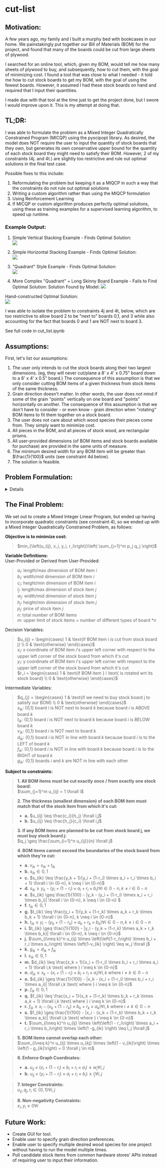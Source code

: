 # cut-list
## Motivation:
A few years ago, my family and I built a murphy bed with bookcases in our home. We painstakingly put together our Bill of Materials (BOM) for the project, and found that many of the boards could be cut from large sheets of plywood. 

I searched for an online tool, which, given my BOM, would tell me how many sheets of plywood to buy, and subsequently, how to cut them, with the goal of minimizing cost. I found a tool that was close to what I needed - it told me how to cut stock boards to get my BOM, with the goal of using the fewest boards. However, it assumed I had these stock boards on hand and required that I input their quantities.

I made due with that tool at the time just to get the project done, but I swore I would improve upon it. This is my attempt at doing that.

## TL;DR:
I was able to formulate the problem as a Mixed Integer Quadratically Constrained Program (MICQP) using the pyscipopt library. As desired, the model does NOT require the user to input the quantity of stock boards that they own, but generates its own conservative upper bound for the quantity of each stock board they might need to satisfy their BOM. However, 2 of my constraints (4j. and 4t.) are slightly too restrictive and rule out optimal solutions in the final test case.

Possible fixes to this include:
1. Reformulating the problem but keeping it as a MIQCP in such a way that the constraints do not rule out optimal solutions
2. Writing a custom algorithm rather than using the MIQCP formulation
3. Using Reinforcement Learning
4. If MICQP or custom algorithm produces perfectly optimal solutions, using these as training examples for a supervised learning algorithm, to speed up runtime.

### Example Output:
1. Simple Vertical Stacking Example - Finds Optimal Solution:  
![](./images/output_1.png)  

2. Simple Horizontal Stacking Example - Finds Optimal Solution:  
![](./images/output2.png)  

3. "Quadrant" Style Example - Finds Optimal Solution:  
![](./images/output3.png)  

4. More Complex "Quadrant" + Long Skinny Board Example - Fails to Find Optimal Solution:
Solution Found by Model:
![](./images/output4.png)  

Hand-constructed Optimal Solution:  
![](optimal_solution.png)  

I was able to isolate the problem to constraints 4j and 4t, below, which are too restrictive to allow board 2 to be "next to" boards 0,1, and 3 while also accounting for the fact that boards 0 and 1 are NOT next to board 3.

See full code in cut_list.ipynb

## Assumptions:
First, let's list our assumptions:
1. The user only intends to cut the stock boards along their two largest dimensions. (eg, they will never cut/plane a 8' x 4' x 0.75" board down to a 8' x 4' x 0.5" board.) The consequence of this assumption is that we only consider cutting BOM items of a given thickness from stock items of the same thickness.
2. Grain direction doesn't matter. In other words, the user does not mind if some of the grain "points" vertically on one board and "points" horizontally on another. The consequence of this assumption is that we don't have to consider - or even know - grain direction when "rotating" BOM items to fit them together on a stock board.
3. The user does not care about which wood species their pieces come from. They simply want to minimize cost.
4. All pieces in the BOM, and all pieces of stock wood, are rectangular prisms.
5. All user-provided dimensions (of BOM items and stock boards available for purchase) are provided in the same units of measure.
6. The minimum desired width for any BOM item will be greater than $\frac{1}{100}$ units (see constraint 4d below).
7. The solution is feasible.

## Problem Formulation: 

<details>
<summary>Details</summary>
Let's see if we can formulate the problem as a Mixed Integer Linear Program (MILP):

### Objective Function & Decision Variables, Attempt 1:
> **Objective is to minimize cost:**\
> $min_{\left(q_j\right)}\left( \sum_{j=1}^&infin; p_j q_j \right)$  

where:  
> $p_j:$ price of stock item $j$    
> $q_j:$ our **decision variables**, representing quantity of stock item $j$ to buy    

### User Inputs:
#### Bill of Materials (BOM):
> $a_i:$ length/max dimension of BOM item $i$  
> $b_i:$ width/mid dimension of BOM item $i$  
> $c_i:$ height/min dimension of BOM item $i$  
> (where $a_i \geq b_i \geq c_i$)  

> [!NOTE]
> For model simplicity, $i$ is one **instance** of a board with given dimensions. If you need 2 of the same board, its dimensions must be given twice.

#### Stock Boards Available for Purchase:
> $l_j:$ length/max dimension of stock item $j$  
> $w_j:$ width/mid dimension of stock item $j$  
> $h_j:$ height/min dimension of stock item $j$  
> (where $l_j \geq w_j \geq h_j$)  
> $p_j:$ price of stock item $j$  


> [!NOTE]
> For model simplicity, $j$ is one **instance** of a stock board with given dimensions. Require the user to give the information only once, but the tool should automatically duplicate it several times*.

*Needs to be defined

### Objective Function & Decision Variables, Attempt 2:
Based on the above, we need to come up with a reasonable upper limit for the quantity of each stock board required to fulfill our BOM. Because we are assuming feasibility, we know that in the worst case, we can only cut one of our BOM boards from each stock board we buy. Of course, we don't know right off the bat which size of stock board would be paired with each BOM item in this worst case. So, a conservative upper limit would be one of *each* type of stock board *per* BOM item.

We will now update our objective function such that the upper bound of our summation is $j=m$ where $m$ is the number of different types of boards times the number of BOM items, $n$. 

We also need to reconsider our decision variables. Keep in mind that because $j$ represents one **instance** of a stock board of given dimensions, $q_j$ can only evaluate to 0 or 1. And we're not planning to directly decide whether or not to buy stock board $j$. Our decision to buy it is a symptom of whether or not we need to cut BOM items from it to fulfill our BOM. So our real decision variables should answer the question "Do we need to cut BOM item $i$ from stock board $j$?":

> **Objective is to minimize cost:**\
> $min_{\left(u_{ij}\right)}\left( \sum_{j=1}^m p_j q_j \right)$  

where:   
> $`u_{ij} = \begin{cases} 1 & \text{if BOM item i is cut from stock board j} \\ 0 & \text{otherwise} \end{cases}`$    
> $`q_{j} = \begin{cases} 1 & \text{if we need to buy stock board j to satisfy our BOM} \\ 0 & \text{otherwise} \end{cases}`$  
> $p_j:$ price of stock item $j$  
> $n:$ total number of BOM items  
> $m:$ upper limit of stock items = number of different types of board $* n$  

### Constraints:
#### 1. All BOM items must be cut exactly once / from exactly one stock board:
> **Constraint 1:**\
> $\sum_{j=1}^m u_{ij} = 1  \forall i$  

#### 2. The thickness (smallest dimension) of each BOM item must match that of the stock item from which it's cut: 
We want to constrain our problem such that:

$`u_{ij} = \begin{cases} 0 & \text{if } c_i \neq h_j \\ \in \{0,1\} & \text{otherwise} \end{cases}`$  

How can this be expressed as an inequality / constraint? Let's consider some examples:

| $c_i$  | $h_j$ | Desired $u_{ij}$ Upper Limit |
| ------------- | ------------- | ------------- |
| 0.75  | 0.75  | 1 (or more)  |
| 0.75  | 0.5  | 0  |
| 0.5  | 0.75  | 0  |

Can we use the ratio of $c_i$ to $h_j$ to get the desired $u_{ij}$?

YES!

We need BOTH of the following:
> **Constraint 2a:**\
> $u_{ij} \leq \frac{c_i}{h_j} \forall i,j$  

> **Constraint 2b:**\
> $u_{ij} \leq \frac{h_j}{c_i} \forall i,j$  

Because if $c_i \neq h_j$, then one of the above ratios will be less than one, and since $u_{ij} \in \{0,1\}$, this will force $u_{ij} = 0$.

#### 3. If any BOM items are planned to be cut from stock board j, we must buy stock board j:
We want to constrain our problem such that, for a given $j$, if any $u_{ij} \forall i$ is set to 1, $q_j$ gets set to 1. 

Based on the definition of $u_{ij}$, we know that $u_{ij}$ will be either 0 or 1 for all values of $i$ and $j$. 

We also know that there will be $n$ total $u_{ij}$ variables for each value of $j$. Using similar logic to constraints 2a and 2b above, we require that:

> **Constraint 3:**\
> $q_j \geq \frac{\sum_{i=1}^n u_{ij}}{n} \forall j$  

If any $u_{ij}$ are equal to 1 for a given stock board $j$, then the numerator will evaluate to some value greater than 0. And, since we defined $q_j$ to be either 0 or 1, this will force $q_j$ to 1. The maximum value of the numerator is $n$, so the right side of this inequality will never evaluate to more than 1.

#### 4. BOM items cannot exceed the boundaries of the stock board from which they're cut:
Using the intentionally complex cut pattern example below, let's consider how to write this constraint in terms of our decision variables.

![](./images/example_cuts.png)  

We're going to need additional decision variables, to answer not just "Is BOM item $i$ cut from stock board $j$?" but also, "What is the cut pattern for stock board $j$?". 

To this end, let's create additional decision variables for each BOM item's x and y coordinates with respect to the stock board. Arbitrarily choose the BOM item's upper left corner to be the point represented by $(x_i,y_i)$, such that:  

> $x_i:$ x coordinate of BOM item $i$'s upper left corner with respect to the upper left corner of the stock board from which it's cut  

> $y_i:$ y coordinate of BOM item $i$'s upper left corner with respect to the upper left corner of the stock board from which it's cut

Looking again at the example cut pattern above, there's one more element to this problem that we haven't yet considered. To enable the model to rotate boards, we will also need a decision variable to indicate whether a BOM item is "rotated" with respect to the stock sheet from which it's cut. 

> [!NOTE]
> A BOM item will be considered "rotated" if its longest dimension is **NOT** parallel to the longest dimension of the stock board from which it's cut. 

Call this additional decision variable $r_i$, where:

> $`r_i = \begin{cases} 1 & \text{if BOM item } i \text{ is rotated wrt its stock board} \\ 0 & \text{otherwise} \end{cases}`$  

Using these new decision variables and our existing decision variables $u_{ij}$, we need to devise our constraints that prevent BOM items from exceeding the boundaries of the stock board from which they're cut. Using the above diagram:  

![](./images/constr3a_table.png)  

##### BOM items' width cannot exceed width of stock board:

![](./images/constr3b.png)  

But wait. This is too restrictive. We don't want the total width of all 5 BOM items to be $\leq$ the stock width. We only want that to be true of each of the following groups of boards because they're next to each other:

![](./images/constr3_groups.png)  

We need to incorporate a "next to each other" term into the constraint above.

![](./images/constr3a_scoot.png) 

Let's enumerate all the ways board 1 can be "next to" board 2:
![](./images/constr3c.png)

Wait. Let's simplify this by enumerating the ways 2 boards are NOT "next to each other":
![](./images/constr3d.png)

Where:

$"y_1" = y_i \forall i \in {0-n}$  
$"y_2" = y_k \forall k \neq i \in {0-n}$  
$"y_3" = y_i + (1-r_i) \times a_i + r_i \times b_i \forall i \in {0-n}$  
$"y_4" = y_k + (1-r_k) \times a_k + r_k \times b_k \forall k \neq i \in {0-n}$  

___

Let's use $v$ to represent "NOT next to each other", where $v=s + t$, and $s$ and $t$ represent scenarios 1 and 2, respectively, from the photo above:  

> $s_{ik}:$ {0,1} board $i$ is NOT next to board $k$ because board $i$ is ABOVE board $k$  
> $t_{ik}:$ {0,1} board $i$ is NOT next to board $k$ because board $i$ is BELOW board $k$  
> $v_{ik}:$ {0,1} board $i$ is NOT next to board $k$  

> **Constraint 4a:**\
> $v_{ik} = s_{ik} + t_{ik}$   

___

We know we should constrain $s_{ik}$ to be 0 or 1:  
> **Constraint 4b:**\
> $s_{ik} \in {0,1}$  

___

We also want:  
$`s_{ik} = \begin{cases} 1 & \text{if } y_2 \geq y_3 \\ 0 & \text{if } y_2 \lt y_3\end{cases}`$  

Which can be rewritten as:  
$`s_{ik} = \begin{cases} 1 & \text{if } \frac{y_2}{y_3} \geq 1 \\ 0 & \text{if } \frac{y_2}{y_3} \lt 1\end{cases}`$  

Try:  
$s_{ik} \leq \frac{y_2}{y_3}$  

Does this accomplish what we want?  
$`s_{ik} = \begin{cases} 0 & \text{if } y_2 \lt y_3 \text{ as desired}\\ 0,1 & \text{if } y_2 \geq y_3 \text{not restrictive enough, combine with another constraint?}\end{cases}`$  

BUT WAIT: $y_3$ is a non-negative decimal number, and could be equal to zero, which would result in the fraction above having a denominator of zero. Since $y_3$ can never be negative, we can remedy this by simply adding 1 to the numerator and denominator:  

$s_{ik} \leq \frac{y_2 + 1}{y_3 + 1}$  
Replacing $y_2$ and $y_3$ with their definitions above, we get:  

> **Constraint 4c:**\
> $s_{ik} \leq \frac{y_k + 1}{y_i + (1-r_i) \times a_i + r_i \times b_i + 1} \forall i \in {0-n}, k \neq i \in {0-n}$  

___

What additional constraint can we create to force $s_{ik} = 1$ when $\frac{y_2}{y_3} \geq 1$?  

Try:
$s_{ik} \geq y_2 - y_3$    

Does this accomplish what we want?  
$`s_{ik} = \begin{cases} 1 & \text{if } y_2 \gt y_3 \text{ as desired}\\ 0,1 & \text{if } y_2 = y_3 \text{not restrictive enough, combine with another constraint?}\\ 0,1 & \text{if } y_2 \lt y_3 \text{not restrictive enough, but works when combined with constraint 4b}\end{cases}`$  

Let's use it and try to come up with another constraint to handle the case when $y_2 = y_3$
$s_{ik} \geq y_2 - y_3$ 
Replacing $y_2$ and $y_3$ with their definitions above, we get: 

> **Constraint 4d:**\
> $s_{ik} \geq y_k - (y_i + (1-r_i) \times a_i + r_i \times b_i) \forall i \in {0-n}, k \neq i \in {0-n}$  

___

How do we constrain $s_{ik} = 0$ when $y_2 = y_3$?
Try:  
$s_{ik} \geq 1 - |y_2 - y_3|$  

Does this accomplish what we want?  
$`s_{ik} = \begin{cases} 1 & \text{if } y_2 = y_3 \text{ as desired}\\ 1 & \text{if } y_2 - y_3 = 0.5\text{ NOT what we want}\end{cases}`$  

We only want $s_{ik}=1$ when $y_2-y_3$ is 0 (or very close to 0), not just when it's less than 1. Consider this example:  

![](./images/constr4d.png)  

We need to change the "1" on the righthand side of the constraint to be some number smaller than what we expect to be the minimum width of all boards in the BOM. Let's say $\frac{1}{100}$:

$s_{ik} \geq \frac{1}{100} - |y_2 - y_3|$  
Replacing $y_2$ and $y_3$ with their definitions above, we get: 

> **Constraint 4e:**\
> $s_{ik} \geq \frac{1}{100} - |y_k - (y_i + (1-r_i) \times a_i + r_i \times b_i)|  \forall i \in {0-n}, k \neq i \in {0-n} $  

This is the motivation for assumption 6, that the minimum desired width of any BOM item will be greater than $\frac{1}{100}$ units.  

___

We've written all required constraints to cover the first scenario whereby 2 boards are "NOT next to each other". Now we need to write constraints for the second scenario:  

![](./images/constr4f.png)  

Noticing that scenario 2 can be rewritten to look just like scenario 1, we will simply need to replicate the same constraints we created for $s_{ik}$, but replace:  
* $s_{ik}$ with $t_{ik}$  
* $y_2$ with $y_1$  
* $y_3$ with $y_4$  

___

Replicating constraint 4b, we get:  

> **Constraint 4f:**\
> $t_{ik} \in {0,1}$  

___

Replicating constraint 4c, we get:  

$t_{ik} \leq \frac{y_1 + 1}{y_4 + 1}$  

Plugging in our definitions for $y_1$ and $y_4$, we get:  

> **Constraint 4g:**\
> $t_{ik} \leq \frac{y_i + 1}{y_k + (1-r_k) \times a_k + r_k \times b_k + 1} \forall i \in {0-n}, k \neq i \in {0-n}$  

___

Replicating constraint 4d, we get:  

$t_{ik} \geq y_1 - y_4$  

Plugging in our definitions for $y_1$ and $y_4$, we get:  

> **Constraint 4h:**\
> $t_{ik} \geq y_i - (y_k + (1-r_k) \times a_k + r_k \times b_k) \forall i \in {0-n}, k \neq i \in {0-n}$  

___

Replicating constraint 4e, we get:  

$t_{ik} \geq \frac{1}{100} - |y_1 - y_4|$  

Plugging in our definitions for $y_1$ and $y_4$, we get:  

> **Constraint 4i:**\
> $t_{ik} \geq \frac{1}{100} - |y_i - (y_k + (1-r_k) \times a_k + r_k \times b_k)| \forall i \in {0-n}, k \neq i \in {0-n}$  
___

![](./images/constr4complete.png)  

___ 

Putting it all together:

![](./images/constr4final.png)  

> **Constraint 4j:**\
> $\sum_{i\neq k}^n u_{ij} \times \left(\left(1-r_i\right) \times b_i + r_i \times a_i\right) \times \left(1-v_{ik} \right) \leq w_j \forall j$  

##### BOM items' height cannot exceed height of stock board:
![](./images/constr4_length.png)  

where:  

> $g_{ik}:$ {0,1} boards $i$ and $k$ are NOT in line with each other  

This is nearly identical to the above width constraints, but instead of the "next to each other" term, which is a function of the BOM items' y coordinates, we created a term that signifies "in line with each other", and is a function of the BOM items' x coordinates. Let's try to construct the "NOT in line with each other" term in such a way that we can reuse the above constraints with minimal changes:

![](./images/not_inline.png)  

Where:

$"x_1" = x_i \forall i \in {0-n}$  
$"x_2" = x_k \forall k \neq i \in {0-n}$  
$"x_3" = x_i + (1-r_i) \times b_i + r_i \times a_i \forall i \in {0-n}$  
$"x_4" = x_k + (1-r_k) \times b_k + r_k \times a_k \forall k \neq i \in {0-n}$  

___

We used $g$ to represent "NOT in line with each other" in the constraint above. Let's say that $g=d+f$, where $d$ and $f$ represent scenarios 1 and 2, respectively, from the photo above:  

> $d_{ik}:$ {0,1} board $i$ is NOT in line with board $k$ because board $i$ is to the LEFT of board $k$  
> $f_{ik}:$ {0,1} board $i$ is NOT in line with board $k$ because board $i$ is to the RIGHT of board $k$  

> **Constraint 4k:**\
> $g_{ik} = d_{ik} + f_{ik}$   

___

Constraining $d_{ik}$ to be 0 or 1, as we did with $s_{ik}$ in constraint 4b above:  

> **Constraint 4l:**\
> $s_{ik} \in {0,1}$  

___

Adapting constraint 4c:

$d_{ik} \leq \frac{x_2 + 1}{x_3 + 1}$  
Replacing $x_2$ and $x_3$ with their definitions above, we get:  

> **Constraint 4m:**\
> $d_{ik} \leq \frac{x_k + 1}{x_i + (1-r_i) \times b_i + r_i \times a_i + 1} \forall i,k  \text{ where } i \neq k \in {0-n}$  

___

Adapting constraint 4d:

$d_{ik} \geq x_2 - x_3$  
Replacing $x_2$ and $x_3$ with their definitions above, we get: 

> **Constraint 4n:**\
> $d_{ik} \geq x_k - (x_i + (1-r_i) \times b_i + r_i \times a_i) \forall i,k  \text{ where } i \neq k \in {0-n}$  

___

Adapting constraint 4e:

$d_{ik} \geq \frac{1}{100} - |x_2 - x_3|$  
Replacing $x_2$ and $x_3$ with their definitions above, we get: 

> **Constraint 4o:**\
> $d_{ik} \geq \frac{1}{100} - |x_k - (x_i + (1-r_i) \times b_i + r_i \times a_i)| \forall i,k  \text{ where } i \neq k \in {0-n}$  

___

We've written all required constraints to cover the first scenario whereby 2 boards are "NOT in line each other". Now we need to write constraints for the second scenario, which is defined by variable $f_{ik}$:  

![](./images/constr4_inline_first_complete.png)  

Adapting constraint 4f:  

> **Constraint 4p:**\
> $f_{ik} \in {0,1}$  

___

Adapting constraint 4g:  

$f_{ik} \leq \frac{x_1 + 1}{x_4 + 1}$  

Plugging in our definitions for $x_1$ and $x_4$, we get:  

> **Constraint 4q:**\
> $f_{ik} \leq \frac{x_i + 1}{x_k + (1-r_k) \times b_k + r_k \times a_k + 1} \forall i,k  \text{ where } i \neq k \in {0-n}$  

___

Adapting constraint 4h:

$f_{ik} \geq x_1 - x_4$  

Plugging in our definitions for $x_1$ and $x_4$, we get:  

> **Constraint 4r:**\
> $f_{ik} \geq x_i - (x_k + (1-r_k) \times b_k + r_k \times a_k) \forall i,k  \text{ where } i \neq k \in {0-n}$  

___

Adapting constraint 4i:  

$f_{ik} \geq \frac{1}{100} - |x_1 - x_4|$  

Plugging in our definitions for $x_1$ and $x_4$, we get:  

> **Constraint 4s:**\
> $f_{ik} \geq \frac{1}{100} - |x_i - (x_k + (1-r_k) \times b_k + r_k \times a_k)| \forall i,k  \text{ where } i \neq k \in {0-n}$  

___

We've now covered both scenarios:  
![](./images/constr4_length_complete.png)  
___

Putting it all together/adapting constraint 4j:  

> **Constraint 4t:**\
> $\sum_{i\neq k}^n u_{ij} \times \left(\left(1 - r_i\right) \times a_i + r_i \times b_i\right) \times \left(1 -g_{ik} \right) \leq l_j \forall j$  

#### 5. BOM items cannot overlap each other:
There are several ways that two boards could overlap each other, including the below examples:
![](./images/overlapping.png)  

Notice that each instance of "overlapping" requires that the two boards be BOTH "next to each other" AND "in line with each other", meaning both their x and y spans overlap. So, to write this constraint, we can take advantage of our earlier definitions of "next to each other" and "in line with each other":

![](./images/constr5.png)  

We only have an overlapping problem if all 4 of the above terms evaluate to 1 (in other words, if the answer to all 4 questions is "yes"). If any of the 4 evaluate to 0, then the left hand side of the inequality will evaluate to 0, allowing the solution to be considered. Formalizing this constraint:  

> **Constraint 5:**\
> $\sum_{i\neq k}^n u_{ij} \times u_{kj} \times \left(1 - v_{ik}\right) \times \left(1 - g_{ik}\right) \forall j \in m$   

#### 6. Enforce Graph Coordinates:
Constraints 4 & 5 control the *relative* positioning of BOM items, and ensure that their combined dimensions do not exceed the overall dimensions of the stock boards from which they're cut. However, they do not enforce our desired coordinate plane for graphically depicting our cut list. We want:

![](./images/constr6.png)  

##### 6a. Each BOM item's right edge cannot exceed the width of the stock board from which it's cut:  
> **Constraint 6a:**\
> $u_{ij} \times \left(x_i + (1-r_i)\times b_i + r_i\times a_i \right) \leq w_j \forall i,j$

##### 6b. Each BOM item's bottom edge cannot exceed the length of the stock board from which it's cut:  
> **Constraint 6b:**\
> $u_{ij} \times \left(y_i + (1-r_i)\times a_i + r_i\times b_i \right) \leq l_j \forall i,j$

#### 7. Integer constraints:
> **Constraint 7:**\
> $u_{ij}, q_j, r_i \in\{0,1\} \forall i,j$  

#### 8. Non-negativity constraints:
> **Constraint 8:**\
> $x_i, y_i \geq 0 \forall i$  

</details>

## The Final Problem:  
We set out to create a Mixed Integer Linear Program, but ended up having to incorporate quadratic constraints (see constraint 4), so we ended up with a Mixed Integer Quadratically Constrained Problem, as follows:

**Objective is to minimize cost:**  
> $min_{\left(u_{ij}, x_i, y_i, r_i\right)}\left( \sum_{j=1}^m p_j q_j \right)$  

**Variable Definitions:**  
User-Provided or Derived from User-Provided:  
> $a_i:$ length/max dimension of BOM item $i$  
> $b_i:$ width/mid dimension of BOM item $i$  
> $c_i:$ height/min dimension of BOM item $i$  
> $l_j:$ length/max dimension of stock item $j$  
> $w_j:$ width/mid dimension of stock item $j$  
> $h_j:$ height/min dimension of stock item $j$  
> $p_j:$ price of stock item $j$  
> $n:$ total number of BOM items  
> $m:$ upper limit of stock items = number of different types of board $* n$  

Decision Variables:  
> $`u_{ij} = \begin{cases} 1 & \text{if BOM item i is cut from stock board j} \\ 0 & \text{otherwise} \end{cases}`$  
> $x_i:$ x coordinate of BOM item $i$'s upper left corner with respect to the upper left corner of the stock board from which it's cut  
> $y_i:$ y coordinate of BOM item $i$'s upper left corner with respect to the upper left corner of the stock board from which it's cut  
> $`r_i = \begin{cases} 1 & \text{if BOM item } i \text{ is rotated wrt its stock board} \\ 0 & \text{otherwise} \end{cases}`$  

Intermediate Variables:  
> $`q_{j} = \begin{cases} 1 & \text{if we need to buy stock board j to satisfy our BOM} \\ 0 & \text{otherwise} \end{cases}`$  
> $s_{ik}:$ {0,1} board $i$ is NOT next to board $k$ because board $i$ is ABOVE board $k$  
> $t_{ik}:$ {0,1} board $i$ is NOT next to board $k$ because board $i$ is BELOW board $k$  
> $v_{ik}:$ {0,1} board $i$ is NOT next to board $k$  
> $d_{ik}:$ {0,1} board $i$ is NOT in line with board $k$ because board $i$ is to the LEFT of board $k$  
> $f_{ik}:$ {0,1} board $i$ is NOT in line with board $k$ because board $i$ is to the RIGHT of board $k$  
> $g_{ik}:$ {0,1} boards $i$ and $k$ are NOT in line with each other  

**Subject to constraints:**  
>**1. All BOM items must be cut exactly once / from exactly one stock board:**  
> $\sum_{j=1}^m u_{ij} = 1  \forall i$  

>**2. The thickness (smallest dimension) of each BOM item must match that of the stock item from which it's cut:**  
>   - **a.** $u_{ij} \leq \frac{c_i}{h_j} \forall i,j$  
>   - **b.** $u_{ij} \leq \frac{h_j}{c_i} \forall i,j$  

>**3.  If any BOM items are planned to be cut from stock board j, we must buy stock board j:**  
>$q_j \geq \frac{\sum_{i=1}^n u_{ij}}{n} \forall j$  

>**4. BOM items cannot exceed the boundaries of the stock board from which they're cut:**
>   - **a.** $v_{ik} = s_{ik} + t_{ik}$  
>   - **b.** $s_{ik} \in {0,1}$  
>   - **c.** $s_{ik} \leq \frac{y_k + 1}{y_i + (1-r_i) \times a_i + r_i \times b_i + 1} \forall i \in {0-n}, k \neq i \in {0-n}$  
>   - **d.** $s_{ik} \geq y_k - (y_i + (1-r_i) \times a_i + r_i \times b_i) \forall i \in {0-n}, k \neq i \in {0-n}$  
>   - **e.** $s_{ik} \geq \frac{1}{100} - |y_k - (y_i + (1-r_i) \times a_i + r_i \times b_i)|  \forall i \in {0-n}, k \neq i \in {0-n} $  
>   - **f.** $t_{ik} \in {0,1}$  
>   - **g.** $t_{ik} \leq \frac{y_i + 1}{y_k + (1-r_k) \times a_k + r_k \times b_k + 1} \forall i \in {0-n}, k \neq i \in {0-n}$  
>   - **h.** $t_{ik} \geq y_i - (y_k + (1-r_k) \times a_k + r_k \times b_k) \forall i \in {0-n}, k \neq i \in {0-n}$  
>   - **i.** $t_{ik} \geq \frac{1}{100} - |y_i - (y_k + (1-r_k) \times a_k + r_k \times b_k)| \forall i \in {0-n}, k \neq i \in {0-n}$  
>   - **j.** $\sum_{i\neq k}^n u_{ij} \times \left(\left(1-r_i\right) \times b_i + r_i \times a_i\right) \times \left(1-v_{ik} \right) \leq w_j \forall j$  
>   - **k.** $g_{ik} = d_{ik} + f_{ik}$  
>   - **l.** $s_{ik} \in {0,1}$  
>   - **m.** $d_{ik} \leq \frac{x_k + 1}{x_i + (1-r_i) \times b_i + r_i \times a_i + 1} \forall i,k  \text{ where } i \neq k \in {0-n}$  
>   - **n.** $d_{ik} \geq x_k - (x_i + (1-r_i) \times b_i + r_i \times a_i) \forall i,k  \text{ where } i \neq k \in {0-n}$  
>   - **o.** $d_{ik} \geq \frac{1}{100} - |x_k - (x_i + (1-r_i) \times b_i + r_i \times a_i)| \forall i,k  \text{ where } i \neq k \in {0-n}$  
>   - **p.** $f_{ik} \in {0,1}$  
>   - **q.** $f_{ik} \leq \frac{x_i + 1}{x_k + (1-r_k) \times b_k + r_k \times a_k + 1} \forall i,k  \text{ where } i \neq k \in {0-n}$  
>   - **r.** $f_{ik} \geq x_i - (x_k + (1-r_k) \times b_k + r_k \times a_k) \forall i,k  \text{ where } i \neq k \in {0-n}$  
>   - **s.** $f_{ik} \geq \frac{1}{100} - |x_i - (x_k + (1-r_k) \times b_k + r_k \times a_k)| \forall i,k  \text{ where } i \neq k \in {0-n}$  
>   - **t.** $\sum_{i\neq k}^n u_{ij} \times \left(\left(1 - r_i\right) \times a_i + r_i \times b_i\right) \times \left(1 -g_{ik} \right) \leq l_j \forall j$  

> **5. BOM items cannot overlap each other:** \
> $\sum_{i\neq k}^n u_{ij} \times u_{kj} \times \left(1 - v_{ik}\right) \times \left(1 - g_{ik}\right) = 0 \forall j \in m$  

> **6. Enforce Graph Coordinates:**  
>   - **a.** $u_{ij} \times \left(x_i + (1-r_i)\times b_i + r_i\times a_i \right) \leq w_j \forall i,j$  
>   - **b.** $u_{ij} \times \left(y_i + (1-r_i)\times a_i + r_i\times b_i \right) \leq l_j \forall i,j$  

> **7. Integer Constraints:** \
> $u_{ij}, q_j, r_i \in\{0,1\} \forall i,j$  

> **8. Non-negativity Constraints:** \
> $x_i, y_i \geq 0 \forall i$  

## Future Work:
* Create GUI for tool.
* Enable user to specify grain direction preferences.
* Enable user to specify multiple desired wood species for one project without having to run the model multiple times.
* Pull candidate stock items from common hardware stores' APIs instead of requiring user to input their information.
